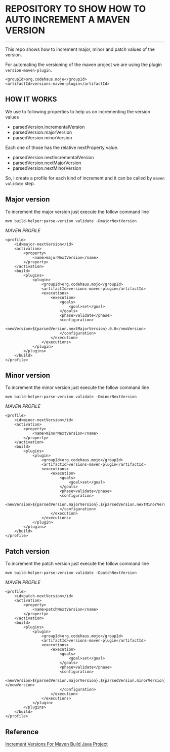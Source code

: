 # REPOSITORY TO SHOW HOW TO AUTO INCREMENT A MAVEN VERSION

---

This repo shows how to increment major, minor and patch values of the version.

For automating the versioning of the maven project we are using the plugin `version-maven-plugin`.

```
<groupId>org.codehaus.mojo</groupId>
<artifactId>versions-maven-plugin</artifactId>
```






## HOW IT WORKS


We use to following properties to help us on incrementing the version values

- parsedVersion.incrementalVersion
- parsedVersion.majorVersion
- parsedVersion.minorVersion

Each one of those has the relative nextProperty value.

- parsedVersion.nextIncrementalVersion
- parsedVersion.nextMajorVersion
- parsedVersion.nextMinorVersion


So, I create a profile for each kind of increment and it can be called by `maven validate` step.


## Major version

To increment the major version just execute the follow command line

```
mvn build-helper:parse-version validate -DmajorNextVersion
```
*MAVEN PROFILE*

```
<profile>
    <id>major-nextVersion</id>
    <activation>
        <property>
            <name>majorNextVersion</name>
        </property>
    </activation>
    <build>
        <plugins>
            <plugin>
                <groupId>org.codehaus.mojo</groupId>
                <artifactId>versions-maven-plugin</artifactId>
                <executions>
                    <execution>
                        <goals>
                            <goal>set</goal>
                        </goals>
                        <phase>validate</phase>
                        <configuration>
                            <newVersion>${parsedVersion.nextMajorVersion}.0.0</newVersion>
                        </configuration>
                    </execution>
                </executions>
            </plugin>
        </plugins>
    </build>
</profile>
```


## Minor version

To increment the minor version just execute the follow command line

```
mvn build-helper:parse-version validate -DminorNextVersion
```

*MAVEN PROFILE*

```
<profile>
    <id>minor-nextVersion</id>
    <activation>
        <property>
            <name>minorNextVersion</name>
        </property>
    </activation>
    <build>
        <plugins>
            <plugin>
                <groupId>org.codehaus.mojo</groupId>
                <artifactId>versions-maven-plugin</artifactId>
                <executions>
                    <execution>
                        <goals>
                            <goal>set</goal>
                        </goals>
                        <phase>validate</phase>
                        <configuration>
                            <newVersion>${parsedVersion.majorVersion}.${parsedVersion.nextMinorVersion}.0</newVersion>
                        </configuration>
                    </execution>
                </executions>
            </plugin>
        </plugins>
    </build>
</profile>
```

## Patch version

To increment the patch version just execute the follow command line

```
mvn build-helper:parse-version validate -DpatchNextVersion
```


*MAVEN PROFILE*

```
<profile>
    <id>patch-nextVersion</id>
    <activation>
        <property>
            <name>patchNextVersion</name>
        </property>
    </activation>
    <build>
        <plugins>
            <plugin>
                <groupId>org.codehaus.mojo</groupId>
                <artifactId>versions-maven-plugin</artifactId>
                <executions>
                    <execution>
                        <goals>
                            <goal>set</goal>
                        </goals>
                        <phase>validate</phase>
                        <configuration>
                            <newVersion>${parsedVersion.majorVersion}.${parsedVersion.minorVersion}.${parsedVersion.nextIncrementalVersion}</newVersion>
                        </configuration>
                    </execution>
                </executions>
            </plugin>
        </plugins>
    </build>
</profile>
```



## Reference

[Increment Versions For Maven Build Java Project](https://github.com/weikangchia/increment-version-maven)